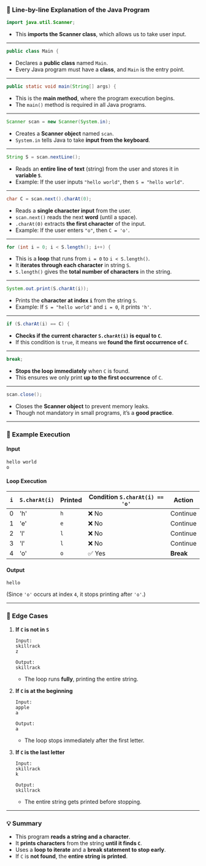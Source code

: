 ### **📌 Line-by-line Explanation of the Java Program**

```java
import java.util.Scanner;
```
- This **imports the Scanner class**, which allows us to take user input.

---

```java
public class Main {
```
- Declares a **public class** named `Main`.  
- Every Java program must have a **class**, and `Main` is the entry point.

---

```java
public static void main(String[] args) {
```
- This is the **main method**, where the program execution begins.  
- The `main()` method is required in all Java programs.

---

```java
Scanner scan = new Scanner(System.in);
```
- Creates a **Scanner object** named `scan`.  
- `System.in` tells Java to take **input from the keyboard**.

---

```java
String S = scan.nextLine();
```
- Reads an **entire line of text** (string) from the user and stores it in **variable `S`**.  
- Example: If the user inputs `"hello world"`, then `S = "hello world"`.

---

```java
char C = scan.next().charAt(0);
```
- Reads a **single character input** from the user.  
- `scan.next()` reads the next **word** (until a space).  
- `.charAt(0)` extracts **the first character** of the input.  
- Example: If the user enters `"o"`, then `C = 'o'`.

---

```java
for (int i = 0; i < S.length(); i++) {
```
- This is a **loop** that runs from `i = 0` to `i < S.length()`.  
- It **iterates through each character** in string `S`.  
- `S.length()` gives the **total number of characters** in the string.

---

```java
System.out.print(S.charAt(i));
```
- Prints the **character at index `i`** from the string `S`.  
- Example: If `S = "hello world"` and `i = 0`, it prints `'h'`.  

---

```java
if (S.charAt(i) == C) {
```
- **Checks if the current character `S.charAt(i)` is equal to `C`**.  
- If this condition is `true`, it means we **found the first occurrence of `C`**.

---

```java
break;
```
- **Stops the loop immediately** when `C` is found.  
- This ensures we only print **up to the first occurrence** of `C`.

---

```java
scan.close();
```
- Closes the **Scanner object** to prevent memory leaks.  
- Though not mandatory in small programs, it’s a **good practice**.

---

### **📌 Example Execution**

#### **Input**
```
hello world
o
```
#### **Loop Execution**
| `i` | `S.charAt(i)` | Printed | Condition `S.charAt(i) == 'o'` | Action |
|----|----|----|----|----|
| 0 | 'h' | `h` | ❌ No | Continue |
| 1 | 'e' | `e` | ❌ No | Continue |
| 2 | 'l' | `l` | ❌ No | Continue |
| 3 | 'l' | `l` | ❌ No | Continue |
| 4 | 'o' | `o` | ✅ Yes | **Break** |

#### **Output**
```
hello
```
(Since `'o'` occurs at index `4`, it stops printing after `'o'`.)

---

### **📌 Edge Cases**
1. **If `C` is not in `S`**
   ```
   Input:
   skillrack
   z

   Output:
   skillrack
   ```
   - The loop runs **fully**, printing the entire string.

2. **If `C` is at the beginning**
   ```
   Input:
   apple
   a

   Output:
   a
   ```
   - The loop stops immediately after the first letter.

3. **If `C` is the last letter**
   ```
   Input:
   skillrack
   k

   Output:
   skillrack
   ```
   - The entire string gets printed before stopping.

---

### **💡 Summary**
- This program **reads a string and a character**.
- It **prints characters** from the string **until it finds `C`**.
- Uses a **loop to iterate** and a **break statement to stop early**.
- If `C` is **not found**, the **entire string is printed**.

